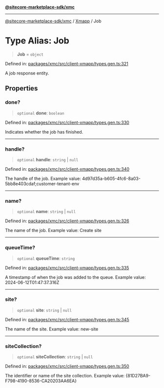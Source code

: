 [**@sitecore-marketplace-sdk/xmc**](../../../../README.md)

***

[@sitecore-marketplace-sdk/xmc](../../../../README.md) / [Xmapp](../README.md) / Job

# Type Alias: Job

> **Job** = `object`

Defined in: [packages/xmc/src/client-xmapp/types.gen.ts:321](https://github.com/Sitecore/marketplace-sdk/blob/e3ec55ede335ad59ac5875d32f0d68c50e7bc899/packages/xmc/src/client-xmapp/types.gen.ts#L321)

A job response entity.

## Properties

### done?

> `optional` **done**: `boolean`

Defined in: [packages/xmc/src/client-xmapp/types.gen.ts:330](https://github.com/Sitecore/marketplace-sdk/blob/e3ec55ede335ad59ac5875d32f0d68c50e7bc899/packages/xmc/src/client-xmapp/types.gen.ts#L330)

Indicates whether the job has finished.

***

### handle?

> `optional` **handle**: `string` \| `null`

Defined in: [packages/xmc/src/client-xmapp/types.gen.ts:340](https://github.com/Sitecore/marketplace-sdk/blob/e3ec55ede335ad59ac5875d32f0d68c50e7bc899/packages/xmc/src/client-xmapp/types.gen.ts#L340)

The handle of the job.
Example value: 4d97d35a-b605-4fc6-8a03-5bb8e403cdaf;customer-tenant-env

***

### name?

> `optional` **name**: `string` \| `null`

Defined in: [packages/xmc/src/client-xmapp/types.gen.ts:326](https://github.com/Sitecore/marketplace-sdk/blob/e3ec55ede335ad59ac5875d32f0d68c50e7bc899/packages/xmc/src/client-xmapp/types.gen.ts#L326)

The name of the job.
Example value: Create site

***

### queueTime?

> `optional` **queueTime**: `string`

Defined in: [packages/xmc/src/client-xmapp/types.gen.ts:335](https://github.com/Sitecore/marketplace-sdk/blob/e3ec55ede335ad59ac5875d32f0d68c50e7bc899/packages/xmc/src/client-xmapp/types.gen.ts#L335)

A timestamp of when the job was added to the queue.
Example value: 2024-06-12T01:47:37.316Z

***

### site?

> `optional` **site**: `string` \| `null`

Defined in: [packages/xmc/src/client-xmapp/types.gen.ts:345](https://github.com/Sitecore/marketplace-sdk/blob/e3ec55ede335ad59ac5875d32f0d68c50e7bc899/packages/xmc/src/client-xmapp/types.gen.ts#L345)

The name of the site.
Example value: new-site

***

### siteCollection?

> `optional` **siteCollection**: `string` \| `null`

Defined in: [packages/xmc/src/client-xmapp/types.gen.ts:350](https://github.com/Sitecore/marketplace-sdk/blob/e3ec55ede335ad59ac5875d32f0d68c50e7bc899/packages/xmc/src/client-xmapp/types.gen.ts#L350)

The identifier or name of the site collection.
Example value: {81D27BA9-F798-4190-8536-CA20203AA6EA}
